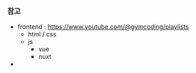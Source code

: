 ### 참고

- frontend : https://www.youtube.com/@gymcoding/playlists
  - html / css
  - js
    - vue
    - nuxt
-
